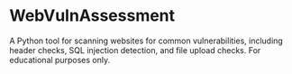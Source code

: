 # WebVulnAssessment
A Python tool for scanning websites for common vulnerabilities, including header checks, SQL injection detection, and file upload checks. For educational purposes only.
